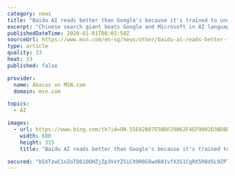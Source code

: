 ```yaml
---
category: news
title: "Baidu AI reads better than Google's because it's trained to understand Chinese"
excerpt: "Chinese search giant beats Google and Microsoft in AI language competition Chinese search giant Baidu has beaten Microsoft and Google in an ongoing natural language processing competition, thanks to the linguistic differences between Chinese and English."
publishedDateTime: 2020-01-01T08:01:58Z
sourceUrl: https://www.msn.com/en-sg/news/other/baidu-ai-reads-better-than-googles-because-its-trained-to-understand-chinese/ar-BBYvVx6
type: article
quality: 33
heat: 33
published: false

provider:
  name: Abacus on MSN.com
  domain: msn.com

topics:
  - AI

images:
  - url: https://www.bing.com/th?id=ON.55E02B87E5BDF29B62F4EF9802D3BDBD
    width: 600
    height: 315
    title: "Baidu AI reads better than Google's because it's trained to understand Chinese"

secured: "b5XTzwC1nZoTO61ODHZjZp3VxYZ5iCX9R0E6wd681vfX3S1CgRX5R8dSL9ZPlJ+LHfXRVIDvbO5A9VhzV+aOsvRzu+uXEIG755WfzYmfAPcPbzX1kRdQHDVY+51RqlkH8LCStsksgWM4b5H8qc0tHd72UUrmf1tNR4it/KR6SkwIiAjQ9e9vrOm8K0Lg1cugDFBtPBo3OX1RPHSJKbp/s9hCJjNYpi3ItZ8CYTXWYJMXeWPSFk+fMAmo4w69Ztgse71TAS7xo3WTKhWiKa+SXA==;64tC3lmrL0BcGvqtzwIgDA=="
---
```


